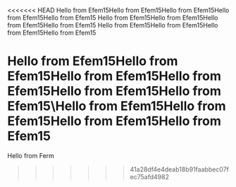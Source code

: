 <<<<<<< HEAD
Hello from Efem15Hello from Efem15Hello from Efem15Hello from Efem15Hello from Efem15
Hello from Efem15Hello from Efem15Hello from Efem15Hello from Efem15
Hello from Efem15Hello from Efem15Hello from Efem15Hello from Efem15

Hello from Efem15Hello from Efem15Hello from Efem15Hello from Efem15Hello from Efem15Hello from Efem15\\Hello from Efem15Hello from Efem15Hello from Efem15Hello from Efem15
=======
Hello from Ferm
>>>>>>> 41a28df4e4deab18b91faabbec07fec75afd4982
